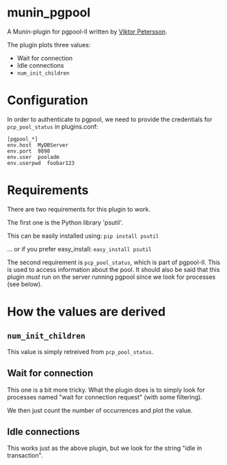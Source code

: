 munin_pgpool
============

A Munin-plugin for pgpool-II written by [Viktor Petersson](http://viktorpetersson.com).

The plugin plots three values:

* Wait for connection
* Idle connections
* `num_init_children`

# Configuration

In order to authenticate to pgpool, we need to provide the credentials for `pcp_pool_status` in plugins.conf:

    [pgpool_*]
    env.host  MyDBServer
    env.port  9898
    env.user  pooladm
    env.userpwd  foobar123


# Requirements

There are two requirements for this plugin to work. 

The first one is the Python library 'psutil'. 

This can be easily installed using: `pip install psutil`

... or if you prefer easy_install: `easy_install psutil`

The second requirement is `pcp_pool_status`, which is part of pgpool-II. This is used to access information about the pool. 
It should also be said that this plugin *must* run on the server running pgpool since we look for processes (see below). 

# How the values are derived

## `num_init_children`

This value is simply retreived from `pcp_pool_status`.

## Wait for connection

This one is a bit more tricky. What the plugin does is to simply look for processes named "wait for connection request" (with some filtering).

We then just count the number of occurrences and plot the value.

## Idle connections

This works just as the above plugin, but we look for the string "idle in transaction".

